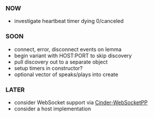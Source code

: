 
### NOW
- investigate heartbeat timer dying 0/canceled

### SOON
- connect, error, disconnect events on lemma
- begin variant with HOST:PORT to skip discovery
- pull discovery out to a separate object
- setup timers in constructor?
- optional vector of speaks/plays into create

### LATER
- consider WebSocket support via [Cinder-WebSocketPP](https://github.com/wieden-kennedy/Cinder-WebSocketPP)
- consider a host implementation
